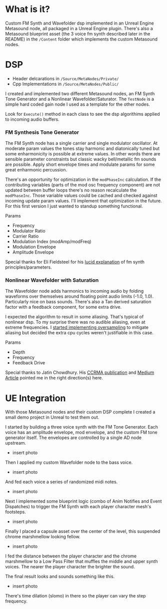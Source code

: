 # What is it?
Custom FM Synth and Wavefolder dsp implemented in an Unreal Engine Metasound node, all packaged in a Unreal Engine plugin. There's also a Metasound blueprint asset (the 3 voice fm synth described later in the README) in the `/Content` folder which implements the custom Metasound nodes.

# DSP
- Header delcarations in `/Source/MetaNodes/Private/`
- Cpp Implementations in `/Source/MetaNodes/Public/`

I created and implemented two different Metasound nodes, an FM Synth Tone Generator and a Nonlinear Wavefolder/Saturator.  The `TestNode` is a simple hard coded gain node I used as a template for the other nodes.

Look for `Execute()` method in each class to see the dsp algorithims applied to incoming audio buffers.

### FM Synthesis Tone Generator

The FM Synth node has a single carrier and single modulator oscillator. At moderate param values the tones stay harmonic and diatonically tuned but some enharmonicity is possible at extreme values. In other words there are sensible parameter constraints but classic wacky bell/metallic fm sounds are possible. Apply short envelope times and modulate params for some great enharmonic percussion.

There's an opportunity for optimization in the `modPhaseInc` calculation. If the contributing variables (parts of the mod osc frequency component) are not updated between buffer loops there's no reason recalculate the `modPhaseInc`. Those variable values could be cached and checked against incoming update param values. I'll implement that optimization in the future. For this first version I just wanted to standup something functional.

Params
- Frequency
- Modulator Ratio
- Carrier Ratio
- Modulation Index (modAmp/modFreq)
- Modulation Envelope
- Amplitude Envelope

Special thanks for Eli Fieldsteel for his [lucid explanation](https://www.youtube.com/watch?v=UoXMUQIqFk4) of fm synth principles/parameters.

### Nonlinear Wavefolder with Saturation

The Wavefolder node adds harmonics to incoming audio by folding waveforms over themselves around floating point audio limits (-1.0, 1.0). Particularly nice on bass sounds. There's also a Tan derived saturation factor with a feedback component, for some extra drive.

I expected the algorithm to result in some aliasing. That's typical of nonlinear dsp. To my surprise there was no audible aliasing, even at extreme frequencies. I [started implementing oversampling]() to mitigate aliasing but decided the extra cpu cycles weren't justifiable in this case.

Params
- Depth
- Frequency
- Feedback Drive

Special thanks to Jatin Chowdhury. His [CCRMA publication](https://ccrma.stanford.edu/~jatin/ComplexNonlinearities/Wavefolder.html) and [Medium Article](https://jatinchowdhury18.medium.com/complex-nonlinearities-episode-6-wavefolding-9529b5fe4102) pointed me in the right direction(s) here.

# UE Integration

With those Metasound nodes and their custom DSP complete I created a small demo project in Unreal to test them out.

I started by building a three voice synth with the FM Tone Generator. Each voice has an amplitude envelope, mod envelope, and the custom FM tone generator itself. The envelopes are controlled by a single AD node upstream.
- insert photo

Then I applied my custom Wavefolder node to the bass voice.
- insert photo

And fed each voice a series of randomized midi notes.
- insert photo

Next I implemented some blueprint logic (combo of Anim Notifies and Event Dispatches) to trigger the FM Synth with each player character mesh's footsteps.
- insert photo

Finally I placed a capsule asset over the center of the level, this suspended chrome marshmellow looking fellow.
- insert photo

I fed the distance between the player character and the chrome marshmellow to a Low Pass Filter that muffles the middle and upper synth voices. The nearer the player character the brighter the sound.

The final result looks and sounds something like this.
- insert photo

There's time dilation (slomo) in there so the player can vary the step frequency.
